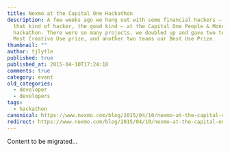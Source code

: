 ```yaml
---
title: Nexmo at the Capital One Hackathon
description: A few weeks ago we hung out with some financial hackers – no, not
  that kind of hacker, the good kind – at the Capital One People & Money
  hackathon. There were so many projects, we doubled up and gave two teams our
  Most Creative Use prize, and another two teams our Best Use Prize.
thumbnail: ""
author: tjlytle
published: true
published_at: 2015-04-10T17:24:18
comments: true
category: event
old_categories:
  - developer
  - developers
tags:
  - hackathon
canonical: https://www.nexmo.com/blog/2015/04/10/nexmo-at-the-capital-one-hackathon
redirect: https://www.nexmo.com/blog/2015/04/10/nexmo-at-the-capital-one-hackathon
---
```

Content to be migrated...